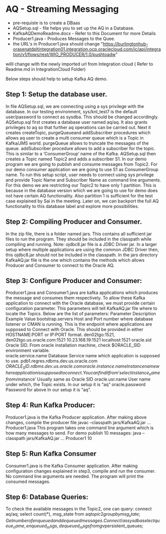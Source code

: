 # AQ - Streaming Messaging

 - pre-requiste is to create a DBaas 
 - AQSetup.sql - file helps you to set up the AQ in a Database.
 - KafkaAQDemoReadme.docx  - Refer to this Document for more Details 
 - Producer1.java - Produces Messages to the Quee.
 - the URL's in Producer1.java should change 
  "https://burlingtonhub-orasenatdpltintegration01.integration.ocp.oraclecloud.com/ic/api/integration/v1/flows/rest/WIO_PRODUCER/1.0/pushtoadw"
  
  willl change with the newly imported url from Integration cloud ( Refer to Readme.md in IntegrationCloud Folder)

  
  
Below steps should help to setup Kafka AQ demo.
## Step 1: Setup the database user. 
In file AQSetup.sql, we are connecting using a sys privilege with the database. In our testing environment, sys/knl_test7 is the default user/password to connect as sysdba. This should be changed accordingly. 
AQSetup.sql first creates a database user named aq/aq. It also grants privileges to aq so that further aq operations can be carried out.
Next it creates createTopic, purgeQueueand addSubscriber procedures which allows aq user to create a multi consumer queue which is a Topic in Kafka/JMS world. purgeQueue allows to truncate the messages of the queue. addSubscriber procedure allows to add a subscriber for the topic. This is similar to a ‘ConsumerGroup’ name of the Kafka.
AQSetup.sql then creates a Topic named Topic2 and adds a subscriber S1. 
In our demo program we are going to publish and consume messages from Topic2. For our demo consumer application we are going to use S1 as ConsumerGroup name. 
To run this setup script, user needs to connect using sys privilege and provide Topic Name and Subscriber Name as command line arguments.
For this demo we are restricting our Topic2 to have only 1 partition. This is because in the database version which we are going to use for demo does not have certain AQ functionality. Also partition 1 is sufficient for the test case explained by Sai in the meeting. Later on, we can backport the full AQ functionality to this database label and explore more possibilities.
## Step 2: Compiling Producer and Consumer.
In the zip file, there is a folder named jars. This contains all sufficient jar files to run the program. They should be included in the classpath while compiling and running. 
Note: ojdbc8.jar file is a JDBC Driver jar. In a larger setup where multiple applications are using the common JDBC Driver then, this ojdbc8.jar should not be included in the classpath.
In the jars directory KafkaAQ.jar file is the one which contains the methods which allows Producer and Consumer to connect to the Oracle AQ. 
## Step 3: Configure Producer and Consumer:
Producer1.java and Consumer1.java are kafka applications which produces the message and consumes them respectively. To allow these Kafka application to connect with the Oracle database, we must provide certain configuration parameter. This parameters will tell KafkaAQ.jar file where to locate the Topics.  Below are the list of parameters:
Parameter	Description	Example Value
bootstrap.servers	Host and Port number where database listener or CMAN is running.  This is the endpoint where applications are supposed to Connect with Oracle. This should be provided in either HOSTNAME:PORT or IP:PORT format.	den02tgo:1521,
den02tgo.us.oracle.com:1521
10.23.168.19:1521
localhost:1521
oracle.sid	Oracle SID. From oracle installation machine, check $ORACLE_SID environment variable.	
oracle.service.name	Database Service name which application is supposed to use.	pdb1.regres.rdbms.dev.us.oracle.com
$ORACLE_SID.rdbms.dev.us.oracle.com
oracle.instance.name	Instance name where application is supposed to connect. You can find it from ‘select instance_name from v$instance’	Usually same as Oracle SID
oracle.usr.name	User name under which, the Topic exists. 	In our setup it is “aq”
oracle.password	Password for above	In our setup it is “aq”.

## Step 4: Run Kafka Producer:
Producer1.java is the Kafka Producer application. After making above changes, compile the producer file
javac –classpath jars/KafkaAQ.jar …  Producer1.java 
This program takes one command line argument which is how many messages to send.
For demo publish 10 messages: java –classpath jars/KafkaAQ.jar … Producer1 10 
## Step 5: Run Kafka Consumer
Consumer1.java is the Kafka Consumer application. After making configuration changes explained in step3, compile and run the consumer. No command line arguments are needed. The program will print the consumed messages. 
## Step 6: Database Queries:
To check the available messages in the Topic2, one can query:
connect aq/aq;
select count(*), msg_state from aq$topic2 group by msg_state;
Get number of enqueued and dequeued messages.
Connect / as sysdba
select queue_name, enqueued_msgs, dequeued_msgs from gv$persistent_queues;
